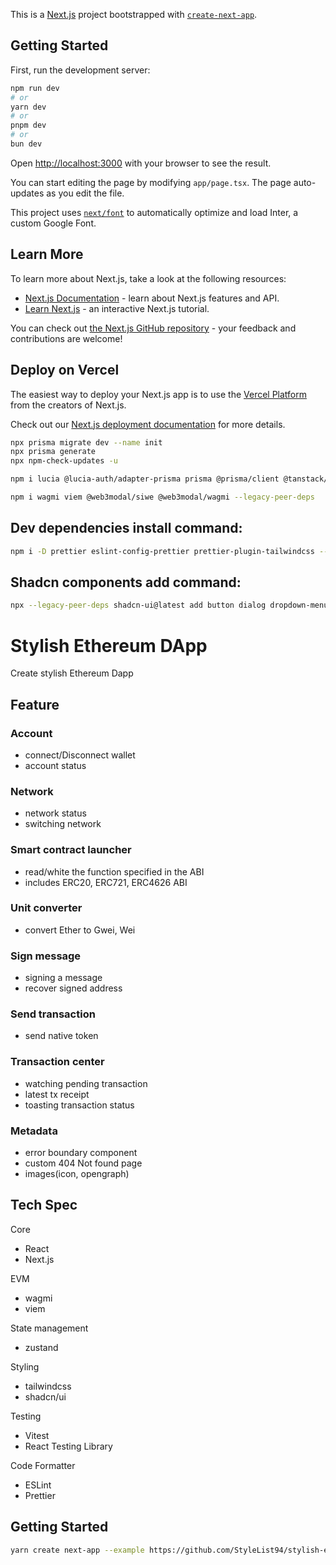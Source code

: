 This is a [Next.js](https://nextjs.org) project bootstrapped with [`create-next-app`](https://nextjs.org/docs/app/api-reference/create-next-app).

## Getting Started

First, run the development server:

```bash
npm run dev
# or
yarn dev
# or
pnpm dev
# or
bun dev
```

Open [http://localhost:3000](http://localhost:3000) with your browser to see the result.

You can start editing the page by modifying `app/page.tsx`. The page auto-updates as you edit the file.

This project uses [`next/font`](https://nextjs.org/docs/app/building-your-application/optimizing/fonts) to automatically optimize and load Inter, a custom Google Font.

## Learn More

To learn more about Next.js, take a look at the following resources:

- [Next.js Documentation](https://nextjs.org/docs) - learn about Next.js features and API.
- [Learn Next.js](https://nextjs.org/learn) - an interactive Next.js tutorial.

You can check out [the Next.js GitHub repository](https://github.com/vercel/next.js) - your feedback and contributions are welcome!

## Deploy on Vercel

The easiest way to deploy your Next.js app is to use the [Vercel Platform](https://vercel.com/new?utm_medium=default-template&filter=next.js&utm_source=create-next-app&utm_campaign=create-next-app-readme) from the creators of Next.js.

Check out our [Next.js deployment documentation](https://nextjs.org/docs/app/building-your-application/deploying) for more details.

```bash
npx prisma migrate dev --name init
npx prisma generate
npx npm-check-updates -u
```

```bash
npm i lucia @lucia-auth/adapter-prisma prisma @prisma/client @tanstack/react-query @tanstack/react-query-devtools @tiptap/react @tiptap/starter-kit @tiptap/extension-placeholder @tiptap/pm uploadthing @uploadthing/react arctic date-fns ky next-themes react-cropper react-image-file-resizer react-intersection-observer react-linkify-it stream-chat stream-chat-react --legacy-peer-deps
```

```bash
npm i wagmi viem @web3modal/siwe @web3modal/wagmi --legacy-peer-deps
```

## Dev dependencies install command:

```bash
npm i -D prettier eslint-config-prettier prettier-plugin-tailwindcss --legacy-peer-deps
```

## Shadcn components add command:

```bash
npx --legacy-peer-deps shadcn-ui@latest add button dialog dropdown-menu form input label skeleton tabs textarea toast tooltip
```


# Stylish Ethereum DApp

Create stylish Ethereum Dapp

## Feature

### Account

- connect/Disconnect wallet
- account status

### Network

- network status
- switching network

### Smart contract launcher

- read/white the function specified in the ABI
- includes ERC20, ERC721, ERC4626 ABI

### Unit converter

- convert Ether to Gwei, Wei

### Sign message

- signing a message
- recover signed address

### Send transaction

- send native token

### Transaction center

- watching pending transaction
- latest tx receipt
- toasting transaction status

### Metadata

- error boundary component
- custom 404 Not found page
- images(icon, opengraph)

## Tech Spec

Core

- React
- Next.js

EVM

- wagmi
- viem

State management

- zustand

Styling

- tailwindcss
- shadcn/ui

Testing

- Vitest
- React Testing Library

Code Formatter

- ESLint
- Prettier

## Getting Started

```bash
yarn create next-app --example https://github.com/StyleList94/stylish-ethereum-dapp
```
